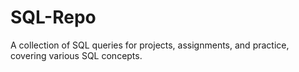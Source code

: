 # SQL-Repo
A collection of SQL queries for projects, assignments, and practice, covering various SQL concepts.
